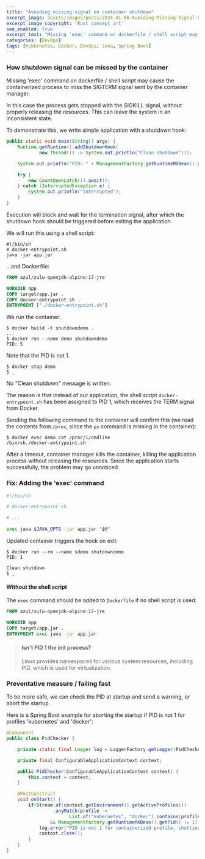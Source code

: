 ```yaml
---
title: "Avoiding missing signal on container shutdown"
excerpt_image: assets/images/posts/2024-01-06-Avoiding-Missing-Signal-On-Container-Shutdown/Shipwreck_Concept_c.webp
excerpt_image_copyright: 'Rust concept art'
seo_enabled: true
excerpt_text: "Missing 'exec' command on dockerfile / shell script may cause the containerized process to miss the SIGTERM signal"
categories: [DevOps]
tags: [Kubernetes, Docker, DevOps, Java, Spring Boot]
---
```


### How shutdown signal can be missed by the container 

Missing 'exec' command on dockerfile / shell script may cause the containerized process to miss the SIGTERM signal sent by the container manager.

In this case the process gets stopped with the SIGKILL signal, without properly releasing the resources. This can leave the system in an inconsistent state.

To demonstrate this, we write simple application with a shutdown hook:

```java
public static void main(String[] args) {
    Runtime.getRuntime().addShutdownHook(
            new Thread(() -> System.out.println("Clean shutdown")));

    System.out.println("PID: " + ManagementFactory.getRuntimeMXBean().getPid());

    try {
        new CountDownLatch(1).await();
    } catch (InterruptedException e) {
        System.out.println("Interrupted");
    }
}
```

Execution will block and wait for the termination signal, after which the shutdown hook should be triggered before exiting the application.

We will run this using a shell script:

```console
#!/bin/sh
# docker-entrypoint.sh
java -jar app.jar
```

...and Dockerfile: 

```dockerfile
FROM azul/zulu-openjdk-alpine:17-jre

WORKDIR app
COPY target/app.jar .
COPY docker-entrypoint.sh .
ENTRYPOINT ["./docker-entrypoint.sh"]
```

We run the container:

```console
$ docker build -t shutdowndemo .
...
$ docker run --name demo shutdowndemo
PID: 5
```

Note that the PID is not 1. 

```console
$ docker stop demo
$ _
```
No "Clean shutdown" message is written.

The reason is that instead of our application, the shell script `docker-entrypoint.sh` has been assigned to PID 1, which receives the TERM signal from Docker.

Sending the following command to the container will confirm this (we read the contents from `/proc`, since the `ps` command is missing in the container):

```console
$ docker exec demo cat /proc/1/cmdline
/bin/sh./docker-entrypoint.sh
```

After a timeout, container manager kills the container, killing the application process without releasing the resources.
Since the application starts successfully, the problem may go unnoticed.

### Fix: Adding the 'exec' command

```bash
#!/bin/sh

# docker-entrypoint.sh

# ... 
 
exec java $JAVA_OPTS -jar app.jar "$@"
```

Updated container triggers the hook on exit:

```console
$ docker run --rm --name sdemo shutdowndemo
PID: 1
 
Clean shutdown
$ _
```

#### Without the shell script

The `exec` command should be added to `Dockerfile` if no shell script is used: 

```dockerfile
FROM azul/zulu-openjdk-alpine:17-jre

WORKDIR app
COPY target/app.jar .
ENTRYPOINT exec java -jar app.jar
```


>#### Isn't PID 1 the init process?
>Linux provides namespaces for various system resources, including PID, which is used for virtualization.

### Preventative measure / failing fast

To be more safe, we can check the PID at startup and send a warning, or abort the startup.  

Here is a Spring Boot example for aborting the startup if PID is not 1 for profiles 'kubernetes' and 'docker':

```java
@Component
public class PidChecker {

    private static final Logger log = LoggerFactory.getLogger(PidChecker.class);

    private final ConfigurableApplicationContext context;

    public PidChecker(ConfigurableApplicationContext context) {
        this.context = context;
    }

    @PostConstruct
    void onStart() {
        if(Stream.of(context.getEnvironment().getActiveProfiles())
                 .anyMatch(profile -> 
                       List.of("kubernetes", "docker").contains(profile))
                && ManagementFactory.getRuntimeMXBean().getPid() != 1) {
            log.error("PID is not 1 for containerized profile, shutting down");
            context.close();
        }
    }
}
```
